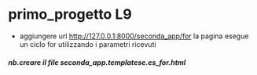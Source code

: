 # primo_progetto L9
 - aggiungere url 
 http://127.0.0.1:8000/seconda_app/for
 la pagina esegue un ciclo for utilizzando i parametri ricevuti
 
 ##### nb.creare il file seconda_app.templatese.es_for.html 
 